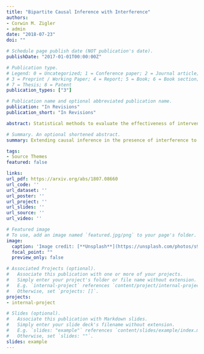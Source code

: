 ```yaml
---
title: "Bipartite Causal Inference with Interference"
authors:
- Corwin M. Zigler
- admin
date: "2018-07-23"
doi: ""

# Schedule page publish date (NOT publication's date).
publishDate: "2017-01-01T00:00:00Z"

# Publication type.
# Legend: 0 = Uncategorized; 1 = Conference paper; 2 = Journal article;
# 3 = Preprint / Working Paper; 4 = Report; 5 = Book; 6 = Book section;
# 7 = Thesis; 8 = Patent
publication_types: ["3"]

# Publication name and optional abbreviated publication name.
publication: "In Revisions"
publication_short: "In Revisions"

abstract: Statistical methods to evaluate the effectiveness of interventions are increasingly challenged by the inherent interconnectedness of units. Specifically, a recent flurry of methods research has addressed the problem of interference between observations, which arises when one observational unit’s outcome depends not only on its treatment but also the treatment assigned to other units. We introduce the setting of bipartite causal inference with interference, which arises when 1) treatments are defined on observational units that are distinct from those at which outcomes are measured and 2) there is interference between units in the sense that outcomes for some units depend on the treatments assigned to many other units. Basic definitions and formulations are provided for this setting, highlighting similarities and differences with more commonly considered settings of causal inference with interference. Several types of causal estimands are discussed, and a simple inverse probability of treatment weighted estimator is developed for a subset of simplified estimands. The estimators are deployed to evaluate how interventions to reduce air pollution from 473 power plants in the U.S. causally affect cardiovascular hospitalization among Medicare beneficiaries residing at 23,458 zip code locations.

# Summary. An optional shortened abstract.
summary: Extending causal inference in the presence of interference to bipartite settings where the interventional units are different from the outcome units.

tags:
- Source Themes
featured: false

links:
url_pdf: https://arxiv.org/abs/1807.08660
url_code: ''
url_dataset: ''
url_poster: ''
url_project: ''
url_slides: ''
url_source: ''
url_video: ''

# Featured image
# To use, add an image named `featured.jpg/png` to your page's folder. 
image:
  caption: 'Image credit: [**Unsplash**](https://unsplash.com/photos/s9CC2SKySJM)'
  focal_point: ""
  preview_only: false

# Associated Projects (optional).
#   Associate this publication with one or more of your projects.
#   Simply enter your project's folder or file name without extension.
#   E.g. `internal-project` references `content/project/internal-project/index.md`.
#   Otherwise, set `projects: []`.
projects:
- internal-project

# Slides (optional).
#   Associate this publication with Markdown slides.
#   Simply enter your slide deck's filename without extension.
#   E.g. `slides: "example"` references `content/slides/example/index.md`.
#   Otherwise, set `slides: ""`.
slides: example
---
```


